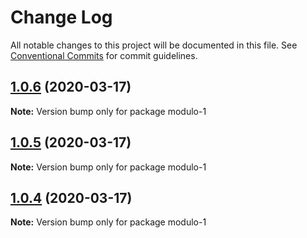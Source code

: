 # Change Log

All notable changes to this project will be documented in this file.
See [Conventional Commits](https://conventionalcommits.org) for commit guidelines.

## [1.0.6](https://github.com/fmontada/lerna/compare/modulo-1@1.0.5...modulo-1@1.0.6) (2020-03-17)

**Note:** Version bump only for package modulo-1





## [1.0.5](https://github.com/fmontada/lerna/compare/modulo-1@1.0.4...modulo-1@1.0.5) (2020-03-17)

**Note:** Version bump only for package modulo-1





## [1.0.4](https://github.com/fmontada/lerna/compare/modulo-1@1.0.3...modulo-1@1.0.4) (2020-03-17)

**Note:** Version bump only for package modulo-1
